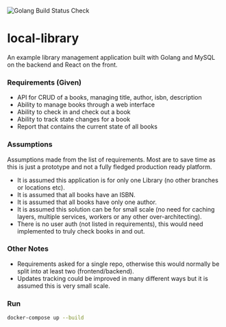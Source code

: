 ![Golang Build Status Check](https://github.com/DannyHinshaw/local-library/workflows/Golang%20Build%20Status%20Check/badge.svg)

# local-library

An example library management application built with Golang and MySQL on the backend and React on the front.

### Requirements (Given)

* API for CRUD of a books, managing title, author, isbn, description
* Ability to manage books through a web interface
* Ability to check in and check out a book
* Ability to track state changes for a book
* Report that contains the current state of all books

### Assumptions

Assumptions made from the list of requirements. Most are to save time as this is just a prototype and not a fully fledged production ready platform.

* It is assumed this application is for only one Library (no other branches or locations etc).
* It is assumed that all books have an ISBN.
* It is assumed that all books have only one author.
* It is assumed this solution can be for small scale (no need for caching layers, multiple services, workers or any other over-architecting).
* There is no user auth (not listed in requirements), this would need implemented to truly check books in and out.

### Other Notes

* Requirements asked for a single repo, otherwise this would normally be split into at least two (frontend/backend).
* Updates tracking could be improved in many different ways but it is assumed this is very small scale.

### Run

```bash
docker-compose up --build
```
